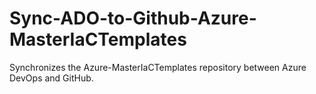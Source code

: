 # Sync-ADO-to-Github-Azure-MasterIaCTemplates
Synchronizes the Azure-MasterIaCTemplates repository between Azure DevOps and GitHub.
